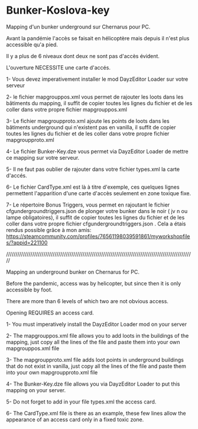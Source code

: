 # Bunker-Koslova-key

Mapping d'un bunker underground sur Chernarus pour PC.

Avant la pandémie l'accès se faisait en hélicoptère mais depuis il n'est plus accessible qu'a pied.

Il y a plus de 6 niveaux dont deux ne sont pas d'accès évident.

L'ouverture NECESSITE une carte d'accés.

1- Vous devez imperativement installer le mod DayzEditor Loader sur votre serveur

2- le fichier mapgrouppos.xml vous permet de rajouter les loots dans les bâtiments du mapping, il suffit de copier toutes les lignes du fichier et de les coller dans votre propre fichier mapgrouppos.xml 

3- Le fichier mapgroupproto.xml ajoute les points de loots dans les bâtiments underground qui n'existent pas en vanilla, il suffit de copier toutes les lignes du fichier et de les coller dans votre propre fichier mapgroupproto.xml

4- Le fichier Bunker-Key.dze vous permet via DayzEditor Loader de mettre ce mapping sur votre serveur.

5- Il ne faut pas oublier de rajouter dans votre fichier types.xml la carte d'accés.

6- Le fichier CardType.xml est là à titre d'exemple, ces quelques lignes permettent l'apparition d'une carte d'accès seulement en zone toxique fixe.

7- Le répertoire Bonus Triggers, vous permet en rajoutant le fichier cfgundergroundtriggers.json  de plonger votre bunker dans le noir ( jv n ou lampe obligatoires), il suffit de copier toutes les lignes du fichier et de les coller dans votre propre fichier cfgundergroundtriggers.json .
Cela a étais rendus possible grâce à mon amis: https://steamcommunity.com/profiles/76561198039591861/myworkshopfiles/?appid=221100 


/////////////////////////////////////////////////////////////////////////////////////////////////////

Mapping an underground bunker on Chernarus for PC.

Before the pandemic, access was by helicopter, but since then it is only accessible by foot.

There are more than 6 levels of which two are not obvious access.

Opening REQUIRES an access card.

1- You must imperatively install the DayzEditor Loader mod on your server

2- The mapgrouppos.xml file allows you to add loots in the buildings of the mapping, just copy all the lines of the file and paste them into your own mapgrouppos.xml file 

3- The mapgroupproto.xml file adds loot points in underground buildings that do not exist in vanilla, just copy all the lines of the file and paste them into your own mapgroupproto.xml file

4- The Bunker-Key.dze file allows you via DayzEditor Loader to put this mapping on your server.

5- Do not forget to add in your file types.xml the access card.

6- The CardType.xml file is there as an example, these few lines allow the appearance of an access card only in a fixed toxic zone.

